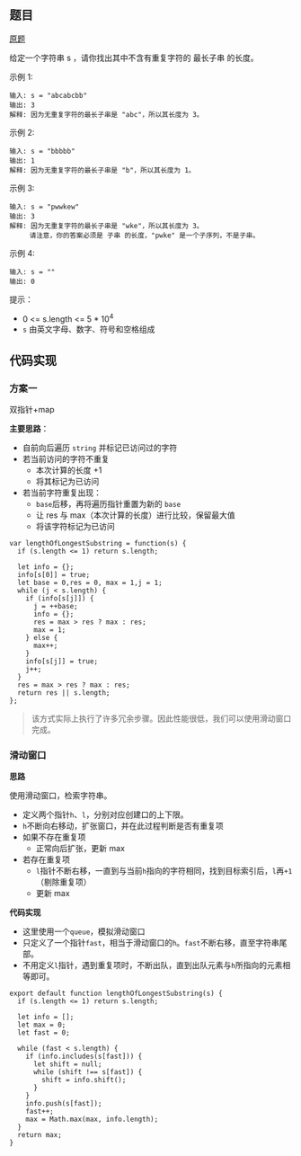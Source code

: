 ## 题目

[原题](https://leetcode-cn.com/problems/longest-substring-without-repeating-characters)

给定一个字符串 s ，请你找出其中不含有重复字符的 最长子串 的长度。

 

示例 1:

```
输入: s = "abcabcbb"
输出: 3 
解释: 因为无重复字符的最长子串是 "abc"，所以其长度为 3。
```

示例 2:

```
输入: s = "bbbbb"
输出: 1
解释: 因为无重复字符的最长子串是 "b"，所以其长度为 1。
```

示例 3:

```
输入: s = "pwwkew"
输出: 3
解释: 因为无重复字符的最长子串是 "wke"，所以其长度为 3。
     请注意，你的答案必须是 子串 的长度，"pwke" 是一个子序列，不是子串。
```

示例 4:

```
输入: s = ""
输出: 0
```

提示：

* 0 <= s.length <= 5 * 10<sup>4</sup>
* `s` 由英文字母、数字、符号和空格组成

## 代码实现

### 方案一

双指针+map

**主要思路**：

* 自前向后遍历 `string` 并标记已访问过的字符
* 若当前访问的字符不重复
  * 本次计算的长度 +1
  * 将其标记为已访问
* 若当前字符重复出现：
  * `base`后移，再将遍历指针重置为新的 `base`
  * 让 res 与 max（本次计算的长度）进行比较，保留最大值
  * 将该字符标记为已访问

```
var lengthOfLongestSubstring = function(s) {
  if (s.length <= 1) return s.length;

  let info = {};
  info[s[0]] = true;
  let base = 0,res = 0, max = 1,j = 1;
  while (j < s.length) {
    if (info[s[j]]) {
      j = ++base;
      info = {};
      res = max > res ? max : res;
      max = 1;
    } else {
      max++;
    }
    info[s[j]] = true;
    j++;
  }
  res = max > res ? max : res;
  return res || s.length;
};
```

>该方式实际上执行了许多冗余步骤。因此性能很低，我们可以使用滑动窗口完成。

### 滑动窗口

**思路**

使用滑动窗口，检索字符串。

* 定义两个指针`h`、`l`，分别对应创建口的上下限。
* `h`不断向右移动，扩张窗口，并在此过程判断是否有重复项
* 如果不存在重复项
  * 正常向后扩张，更新 max
* 若存在重复项
  * `l`指针不断右移，一直到与当前`h`指向的字符相同，找到目标索引后，`l`再`+1`（剔除重复项）
  * 更新 max

**代码实现**

* 这里使用一个`queue`，模拟滑动窗口
* 只定义了一个指针`fast`，相当于滑动窗口的`h`。`fast`不断右移，直至字符串尾部。
* 不用定义`l`指针，遇到重复项时，不断出队，直到出队元素与`h`所指向的元素相等即可。

```
export default function lengthOfLongestSubstring(s) {
  if (s.length <= 1) return s.length;

  let info = [];
  let max = 0;
  let fast = 0;

  while (fast < s.length) {
    if (info.includes(s[fast])) {
      let shift = null;
      while (shift !== s[fast]) {
        shift = info.shift();
      }
    }
    info.push(s[fast]);
    fast++;
    max = Math.max(max, info.length);
  }
  return max;
}
```

